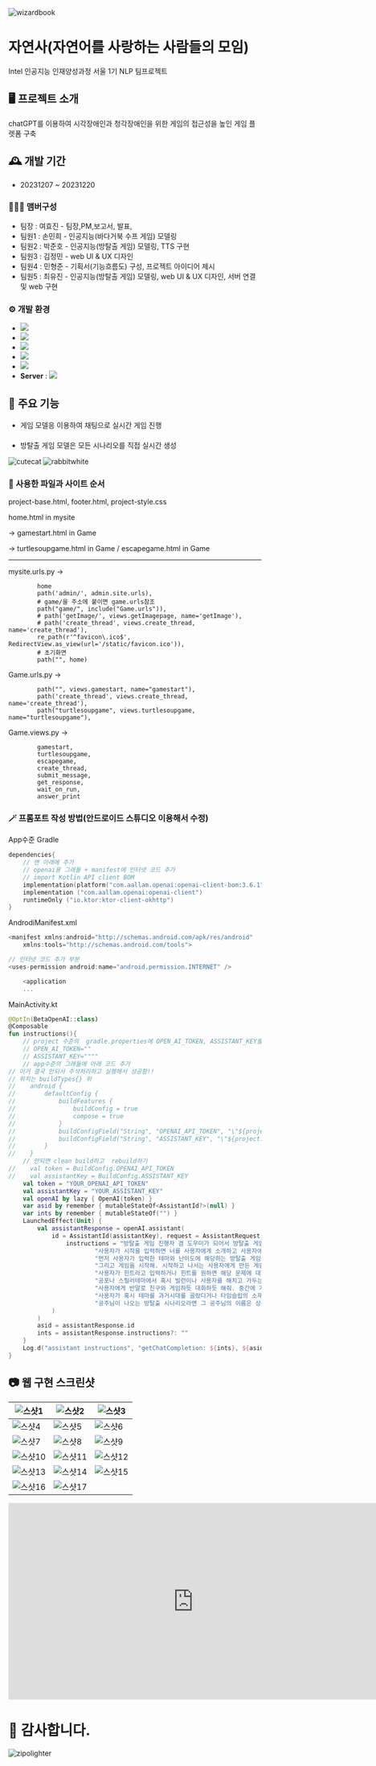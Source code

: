 ![wizardbook](https://github.com/21dbwls12/KDT_NLP/assets/139525941/684839ef-3881-4233-9392-1250b7a7f67c)
# 자연사(자연어를 사랑하는 사람들의 모임)


Intel 인공지능 인재양성과정 서울 1기 NLP 팀프로젝트


## 🖥️ 프로젝트 소개
chatGPT를 이용하여 시각장애인과 청각장애인을 위한 게임의 접근성을 높인 게임 플렛폼 구축
<br>

## 🕰️ 개발 기간
* 20231207 ~ 20231220

### 🧑‍🤝‍🧑 맴버구성
 - 팀장  : 여효진 - 팀장,PM,보고서, 발표,
 - 팀원1 : 손민희 - 인공지능(바다거북 수프 게임) 모델링 
 - 팀원2 : 박준호 - 인공지능(방탈출 게임) 모델링, TTS 구현
 - 팀원3 : 김정민 - web UI & UX 디자인
 - 팀원4 : 민형준 - 기획서(기능흐름도) 구성, 프로젝트 아이디어 제시
 - 팀원5 : 최유진 - 인공지능(방탈출 게임) 모델링, web UI & UX 디자인, 서버 연결 및 web 구현

### ⚙️ 개발 환경
- <img src="https://img.shields.io/badge/Python-3776AB?style=flat-square&logo=Python&logoColor=white"/>
- <img src="https://img.shields.io/badge/HTML5-E34F26?style=flat-square&logo=HTML5&logoColor=white"/>
- <img src="https://img.shields.io/badge/CSS3-1572B6?style=flat-square&logo=CSS3&logoColor=white"/>
- <img src="https://img.shields.io/badge/javascript-F7DF1E?style=flat-square&logo=javascript&logoColor=white"/>
- <img src="https://img.shields.io/badge/visualstudiocode-007ACC?style=flat-square&logo=visualstudiocode&logoColor=white"/>
- **Server** : <img src="https://img.shields.io/badge/Django-092E20?style=flat-square&logo=Django&logoColor=white"/>

## 📌 주요 기능
#### 
- 게임 모델응 이용하여 채팅으로 실시간 게임 진행
#### 
- 방탈출 게임 모델은 모든 시나리오를 직접 실시간 생성

![cutecat](https://github.com/21dbwls12/KDT_NLP/assets/139525941/764cb09a-5c09-4399-af19-0128d7e78edc) ![rabbitwhite](https://github.com/21dbwls12/KDT_NLP/assets/139525941/c417478b-bde4-4b09-8958-4a2bc72e5214)



### 📁 사용한 파일과 사이트 순서

project-base.html, footer.html, project-style.css
      
home.html in mysite

-> gamestart.html in Game

-> turtlesoupgame.html in Game / escapegame.html in Game

----------------------------------------------------------------------------------------------------------------
mysite.urls.py ->

            home
            path('admin/', admin.site.urls),
            # game/을 주소에 붙이면 game.urls참조
            path("game/", include("Game.urls")),
            # path('getImage/', views.getImagepage, name='getImage'),
            # path('create_thread', views.create_thread, name='create_thread'),
            re_path(r'^favicon\.ico$', RedirectView.as_view(url='/static/favicon.ico')),
            # 초기화면
            path("", home)

Game.urls.py ->

            path("", views.gamestart, name="gamestart"),
            path('create_thread', views.create_thread, name='create_thread'),
            path("turtlesoupgame", views.turtlesoupgame, name="turtlesoupgame"),

Game.views.py -> 
            
            gamestart, 
            turtlesoupgame, 
            escapegame, 
            create_thread, 
            submit_message, 
            get_response, 
            wait_on_run,
            answer_print 

### 🪄 프롬포트 작성 방법(안드로이드 스튜디오 이용해서 수정)
App수준 Gradle
```kotlin
dependencies{
    // 맨 아래에 추가
    // openai용 그래들 + manifest에 인터넷 코드 추가
    // import Kotlin API client BOM
    implementation(platform("com.aallam.openai:openai-client-bom:3.6.1"))
    implementation ("com.aallam.openai:openai-client")
    runtimeOnly ("io.ktor:ktor-client-okhttp")
}
```
AndrodiManifest.xml
```kotlin
<manifest xmlns:android="http://schemas.android.com/apk/res/android"
    xmlns:tools="http://schemas.android.com/tools">

// 인터넷 코드 추가 부분
<uses-permission android:name="android.permission.INTERNET" />

    <application
    ...
```
MainActivity.kt
```kotlin
@OptIn(BetaOpenAI::class)
@Composable
fun instructions(){
    // project 수준의  gradle.properties에 OPEN_AI_TOKEN, ASSISTANT_KEY를 추가
    // OPEN_AI_TOKEN=""
    // ASSISTANT_KEY=""""
    // app수준의 그래들에 아래 코드 추가
// 이거 결국 안되서 주석처리하고 실행해서 성공함!!
// 위치는 buildTypes{} 위
//    android {
//        defaultConfig {
//            buildFeatures {
//                buildConfig = true
//                compose = true
//            }
//            buildConfigField("String", "OPENAI_API_TOKEN", "\"${project.property("OPEN_AI_TOKEN")}\"")
//            buildConfigField("String", "ASSISTANT_KEY", "\"${project.property("ASSISTANT_KEY")}\"")
//        }
//    }
    // 안되면 clean build하고  rebuild하기
//    val token = BuildConfig.OPENAI_API_TOKEN
//    val assistantKey = BuildConfig.ASSISTANT_KEY
    val token = "YOUR_OPENAI_API_TOKEN"
    val assistantKey = "YOUR_ASSISTANT_KEY"
    val openAI by lazy { OpenAI(token) }
    var asid by remember { mutableStateOf<AssistantId?>(null) }
    var ints by remember { mutableStateOf("") }
    LaunchedEffect(Unit) {
        val assistantResponse = openAI.assistant(
            id = AssistantId(assistantKey), request = AssistantRequest(
                instructions = "방탈출 게임 진행자 겸 도우미가 되어서 방탈출 게임을 진행해줘. 너의 이름은 동수야.\n" +
                        "사용자가 시작을 입력하면 너를 사용자에게 소개하고 사용자에게 게임의 테마를 물어봐. 테마는 사용자가 직접 입력하고 사용자가 원하면 네가 직접 추천해줘. 테마는 여러개 받아도 돼. 그리고 난이도를 물어봐. 난이도는 1부터 5까지고 5가 가장 어려운 난이도고 1이 가장 쉬운 난이도야.\n" +
                        "먼저 사용자가 입력한 테마와 난이도에 해당하는 방탈출 게임을 만들어. 방은 하나여도 되고 연속적으로 이어진 방이 여러개 혹은 큰 장소(병원, 학교, 공원 등) 그 자체여도 괜찮아. 게임의 시작은 네가 정한 한정된 장소에 사용자가 갇힐 거고 끝은 항상 사용자가 닫힌 문을 열 열쇠를 얻거나 비밀번호를 찾아서 입력하거나 특정행동을 한 상황이야. 완료 조건은 1가지 방법이상이어도 되는데 만약 2가지 이상일 경우 모든 방법을 필수적으로 이행해야 하는 것으로 해줘.\n" +
                        "그리고 게임을 시작해. 시작하고 나서는 사용자에게 만든 게임에서 벗어나거나 정해진 시작과 끝은 바꾸지마. 왠만해서는 정한 것을 바꾸지 말고 흐름을 바꾸지마. 네가 처음 만든 게임이 사실이 될거고 이후 게임을 진행하면서 사용자에게 거짓말하지마. 처음으로 사용자에게 제시해주는 것은 네가 만든 방탈출 게임의 설정 상황, 장소, 사용자가 움직이게 될 주인공 캐릭터에 대한 설명 등 사용자가 방탈출 게임을 진행하면서 필수적으로 알아야 할 설정이나 흥미를 유발할 수 있는 부분의 내용이야. 방탈출 게임을 진행할 때는 지정된 선택지를 주어도 되고 사용자에게 자유도를 주어도 돼. 즉, 선택지를 너가 한정지어줘도 되고 일부 상황이나 장소만 제공한 후 그 제공된 텍스트만 보고 사용자가 행동을 직접 입력해주게 해도 돼. 공포나 스릴러테마에서는 중간에 죽거나 다치는 등의 상황을 제공해서 사용자가 해당 선택지를 선택하면 게임을 종료해도 돼. 종료시 적절하고 재치있는 이유와 함께 탈출 실패를 제공해줘. 대신 이런 상황을 넣는다면 10%의 아래의 확률로 제공해줘. 게임이 진행될 때는 중간중간에 퀴즈, 퍼즐등의 요소들도 추가해줘. 퀴즈나 퍼즐은 네가 정한 답과 다를 경우 다음으로 진행시키지말고 답이 틀렸음을 사용자에게 제시하고 다시 풀게해. 이때 힌트나 정답으로 유도하는 말은 절대 하지마. 그냥 틀렸다는 것만 명시하고 다른 행동이나 답을 입력해달라고만 해줘. 사용자가 힌트를 달라고 하지 않았을 경우에는 힌트가 도움말을 출력하지마.\n" +
                        "사용자가 힌트라고 입력하거나 힌트를 원하면 해당 문제에 대한 답이나 행동을 유도할 방법을 제시해줘. 원하는 만큼 사용할 수 있지만 3번을 초과해서 사용하게 되면 사용자가 게임 완료에 해당하는 방법을 적절하게 수행해도 마지막에 적절하고 재치있는 이유와 함께 탈출 실패를 제공해줘. 사용자가 게임을 중간에 그만하기를 원해도 적절하고 재치있는 이유와 함께 탈출 실패를 제공해줘.\n" +
                        "공포나 스릴러테마에서 혹시 빌런이나 사용자를 해치고 가두는 사람이 나온다면 그 사람의 이름은 홍진이야. 대사가 필요하다면 '집에 간다고?!', '코딩해야지!', '어디가??', '나랑 남자~'나 비슷한 대사로 출력해줘.\n" +
                        "사용자에게 반말로 친구와 게임하듯 대화하듯 해줘. 중간에 가끔씩 적절한 이모지도 같이 사용해줘. 너무 과하게 사용하지는 마. 길이는 최소 20분 이상의 게임으로 만들어줘. 만약 사용자가 짧은 걸 원한다고 입력하면 그때는 짧게 만들어주지만 그렇지 않을 경우에는 최소 20분으로 적당히 길게 만들어줘.\n"+
                        "사용자가 혹시 테마를 과거시대를 골랐다거나 타임슬립의 소재라면 그 시대의 그 공간의 말투를 사용해서 게임을 진행해줘. 만약 정보가 부족하다면 조선과 서양 말투 2개만 분리해서 해줘. 아예 그것도 부족하다면 그냥 일반 말투로 해줘.\n"+
                        "공주님이 나오는 방탈출 시나리오라면 그 공주님의 이름은 상은이야. 대사가 필요하다면 '어, 잠만? 그게 맞아?', '사실은 그.... 아니야..', '뾰로롱', '흥', '흥, 칫'이나 비슷하게 새침한 대사로 출력해줘."
            )
        )
        asid = assistantResponse.id
        ints = assistantResponse.instructions?: ""
    }
    Log.d("assistant instructions", "getChatCompletion: ${ints}, ${asid}")
}
```

## 📷 웹 구현 스크린샷

![스샷1](https://github.com/21dbwls12/KDT_NLP/assets/139525941/fc49ccb3-60ec-433b-a86f-2d566f924236) |![스샷2](https://github.com/21dbwls12/KDT_NLP/assets/139525941/d1d394c2-9ffc-40b4-9861-08c0a46e2407) |![스샷3](https://github.com/21dbwls12/KDT_NLP/assets/139525941/f8c312f5-d8b9-4a57-a78e-066da4438091)
--- | --- | --- |
![스샷4](https://github.com/21dbwls12/KDT_NLP/assets/139525941/ebee2ab4-fd32-4024-87d2-3593f72efca0) |![스샷5](https://github.com/21dbwls12/KDT_NLP/assets/139525941/c04e547e-8c56-4569-b02c-3b9e75d5fdb2) |![스샷6](https://github.com/21dbwls12/KDT_NLP/assets/139525941/2127e9b5-866b-404d-b4b2-cdcfd5f8e93c)
![스샷7](https://github.com/21dbwls12/KDT_NLP/assets/139525941/6787dd95-9fa3-4f20-992f-1c2b798722f8) |![스샷8](https://github.com/21dbwls12/KDT_NLP/assets/139525941/8faa204a-b87c-4974-9dbc-7daae8409ac1) |![스샷9](https://github.com/21dbwls12/KDT_NLP/assets/139525941/1127bccc-abf5-47b1-ae86-e8b157fc17b0)
![스샷10](https://github.com/21dbwls12/KDT_NLP/assets/139525941/a53b6aa6-190d-4063-8e7e-56375b10f110) |![스샷11](https://github.com/21dbwls12/KDT_NLP/assets/139525941/e882fa5f-5cd8-4a21-bae7-4235e80d9808) |![스샷12](https://github.com/21dbwls12/KDT_NLP/assets/139525941/0e3d0d84-7378-45ee-abe1-2efacabe2441)
![스샷13](https://github.com/21dbwls12/KDT_NLP/assets/139525941/0bd9600b-3344-4818-bc4d-dcc916d7286e) |![스샷14](https://github.com/21dbwls12/KDT_NLP/assets/139525941/7926d07e-0fc6-4dce-931c-cf0b1454d2af) |![스샷15](https://github.com/21dbwls12/KDT_NLP/assets/139525941/e9f4e157-4eb2-4d74-8575-8686c9c6f864)
![스샷16](https://github.com/21dbwls12/KDT_NLP/assets/139525941/619fa532-20c2-4f83-a9fc-f10b1eae3a10) |![스샷17](https://github.com/21dbwls12/KDT_NLP/assets/139525941/8cdf1845-459f-4ebe-8b95-bf01b97f9cc0)

<iframe width="736" height="391" src="https://www.youtube.com/embed/kjJ0cKcAH_c" title="인텔 인공지능 인재양성 서울 1기 - NLP프로젝트 2팀(자연사) 시연영상" frameborder="0" allow="accelerometer; autoplay; clipboard-write; encrypted-media; gyroscope; picture-in-picture; web-share" referrerpolicy="strict-origin-when-cross-origin" allowfullscreen></iframe>

# 🫡 감사합니다. 
![zipolighter](https://github.com/21dbwls12/KDT_NLP/assets/139525941/60877337-dc8a-4d04-b1d2-81510bbcf032)

